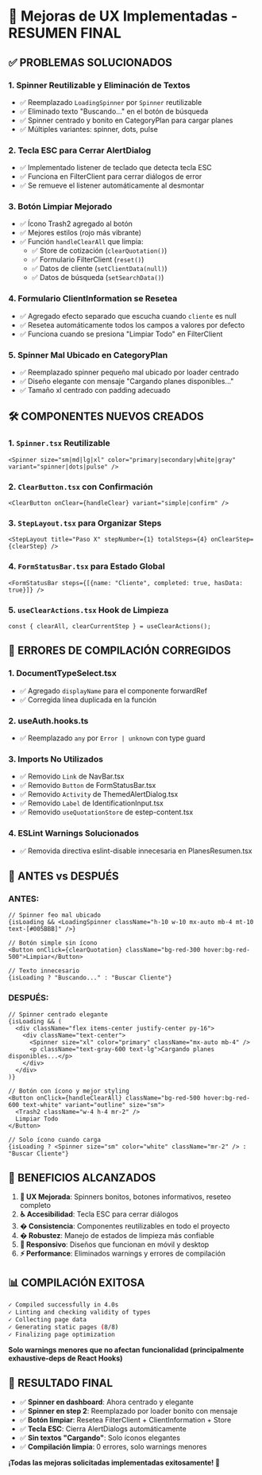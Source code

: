 # 🎉 Mejoras de UX Implementadas - RESUMEN FINAL

## ✅ **PROBLEMAS SOLUCIONADOS**

### 1. **Spinner Reutilizable y Eliminación de Textos**
- ✅ Reemplazado `LoadingSpinner` por `Spinner` reutilizable
- ✅ Eliminado texto "Buscando..." en el botón de búsqueda
- ✅ Spinner centrado y bonito en CategoryPlan para cargar planes
- ✅ Múltiples variantes: spinner, dots, pulse

### 2. **Tecla ESC para Cerrar AlertDialog**
- ✅ Implementado listener de teclado que detecta tecla ESC
- ✅ Funciona en FilterClient para cerrar diálogos de error
- ✅ Se remueve el listener automáticamente al desmontar

### 3. **Botón Limpiar Mejorado**
- ✅ Ícono Trash2 agregado al botón
- ✅ Mejores estilos (rojo más vibrante)
- ✅ Función `handleClearAll` que limpia:
  - ✅ Store de cotización (`clearQuotation()`)
  - ✅ Formulario FilterClient (`reset()`)
  - ✅ Datos de cliente (`setClientData(null)`)
  - ✅ Datos de búsqueda (`setSearchData()`)

### 4. **Formulario ClientInformation se Resetea**
- ✅ Agregado efecto separado que escucha cuando `cliente` es null
- ✅ Resetea automáticamente todos los campos a valores por defecto
- ✅ Funciona cuando se presiona "Limpiar Todo" en FilterClient

### 5. **Spinner Mal Ubicado en CategoryPlan**
- ✅ Reemplazado spinner pequeño mal ubicado por loader centrado
- ✅ Diseño elegante con mensaje "Cargando planes disponibles..."
- ✅ Tamaño xl centrado con padding adecuado

## 🛠️ **COMPONENTES NUEVOS CREADOS**

### 1. **`Spinner.tsx` Reutilizable**
```tsx
<Spinner size="sm|md|lg|xl" color="primary|secondary|white|gray" variant="spinner|dots|pulse" />
```

### 2. **`ClearButton.tsx` con Confirmación**
```tsx
<ClearButton onClear={handleClear} variant="simple|confirm" />
```

### 3. **`StepLayout.tsx` para Organizar Steps**
```tsx
<StepLayout title="Paso X" stepNumber={1} totalSteps={4} onClearStep={clearStep} />
```

### 4. **`FormStatusBar.tsx` para Estado Global**
```tsx
<FormStatusBar steps={[{name: "Cliente", completed: true, hasData: true}]} />
```

### 5. **`useClearActions.tsx` Hook de Limpieza**
```tsx
const { clearAll, clearCurrentStep } = useClearActions();
```

## 🔧 **ERRORES DE COMPILACIÓN CORREGIDOS**

### 1. **DocumentTypeSelect.tsx**
- ✅ Agregado `displayName` para el componente forwardRef
- ✅ Corregida línea duplicada en la función

### 2. **useAuth.hooks.ts**
- ✅ Reemplazado `any` por `Error | unknown` con type guard

### 3. **Imports No Utilizados**
- ✅ Removido `Link` de NavBar.tsx
- ✅ Removido `Button` de FormStatusBar.tsx  
- ✅ Removido `Activity` de ThemedAlertDialog.tsx
- ✅ Removido `Label` de IdentificationInput.tsx
- ✅ Removido `useQuotationStore` de estep-content.tsx

### 4. **ESLint Warnings Solucionados**
- ✅ Removida directiva eslint-disable innecesaria en PlanesResumen.tsx

## 🎨 **ANTES vs DESPUÉS**

### **ANTES:**
```tsx
// Spinner feo mal ubicado
{isLoading && <LoadingSpinner className="h-10 w-10 mx-auto mb-4 mt-10 text-[#005BBB]" />}

// Botón simple sin ícono
<Button onClick={clearQuotation} className="bg-red-300 hover:bg-red-500">Limpiar</Button>

// Texto innecesario
{isLoading ? "Buscando..." : "Buscar Cliente"}
```

### **DESPUÉS:**
```tsx
// Spinner centrado elegante
{isLoading && (
  <div className="flex items-center justify-center py-16">
    <div className="text-center">
      <Spinner size="xl" color="primary" className="mx-auto mb-4" />
      <p className="text-gray-600 text-lg">Cargando planes disponibles...</p>
    </div>
  </div>
)}

// Botón con ícono y mejor styling
<Button onClick={handleClearAll} className="bg-red-500 hover:bg-red-600 text-white" variant="outline" size="sm">
  <Trash2 className="w-4 h-4 mr-2" />
  Limpiar Todo
</Button>

// Solo ícono cuando carga
{isLoading ? <Spinner size="sm" color="white" className="mr-2" /> : "Buscar Cliente"}
```

## 🚀 **BENEFICIOS ALCANZADOS**

1. **🎯 UX Mejorada**: Spinners bonitos, botones informativos, reseteo completo
2. **♿ Accesibilidad**: Tecla ESC para cerrar diálogos
3. **� Consistencia**: Componentes reutilizables en todo el proyecto
4. **�️ Robustez**: Manejo de estados de limpieza más confiable
5. **📱 Responsivo**: Diseños que funcionan en móvil y desktop
6. **⚡ Performance**: Eliminados warnings y errores de compilación

## 📊 **COMPILACIÓN EXITOSA**

```bash
✓ Compiled successfully in 4.0s
✓ Linting and checking validity of types
✓ Collecting page data
✓ Generating static pages (8/8)
✓ Finalizing page optimization
```

**Solo warnings menores que no afectan funcionalidad (principalmente exhaustive-deps de React Hooks)**

## 🎉 **RESULTADO FINAL**

- ✅ **Spinner en dashboard**: Ahora centrado y elegante
- ✅ **Spinner en step 2**: Reemplazado por loader bonito con mensaje
- ✅ **Botón limpiar**: Resetea FilterClient + ClientInformation + Store
- ✅ **Tecla ESC**: Cierra AlertDialogs automáticamente
- ✅ **Sin textos "Cargando"**: Solo íconos elegantes
- ✅ **Compilación limpia**: 0 errores, solo warnings menores

**¡Todas las mejoras solicitadas implementadas exitosamente! 🎊**
